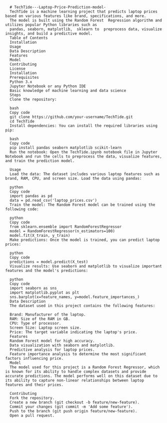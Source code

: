       # TechTide---Laptop-Price-Prediction-model-
      TechTide is a machine learning project that predicts laptop prices based on various features like brand, specifications, and more. 
      The model is built using the Random Forest  Regression algorithm and utilizes popular Python libraries such as 
      pandas, seaborn, matplotlib,  sklearn to  preprocess data, visualize insights, and build a predictive model.
      Table of Contents
      Installation
      Usage
      Data Description
      Features
      Model
      Contributing
      License
      Installation
      Prerequisites
      Python 3.x
      Jupyter Notebook or any Python IDE
      Basic knowledge of machine learning and data science
      Steps
      Clone the repository:
      
      bash
      Copy code
      git clone https://github.com/your-username/TechTide.git
      cd TechTide
      Install dependencies: You can install the required libraries using pip:
      
      bash
      Copy code
      pip install pandas seaborn matplotlib scikit-learn
      Run the notebook: Open the TechTide.ipynb notebook file in Jupyter Notebook and run the cells to preprocess the data, visualize features, and train the prediction model.
      
      Usage
      Load the data: The dataset includes various laptop features such as brand, RAM, CPU, and screen size. Load the data using pandas:
      
      python
      Copy code
      import pandas as pd
      data = pd.read_csv('laptop_prices.csv')
      Train the model: The Random Forest model can be trained using the following code:
      
      python
      Copy code
      from sklearn.ensemble import RandomForestRegressor
      model = RandomForestRegressor(n_estimators=100)
      model.fit(X_train, y_train)
      Make predictions: Once the model is trained, you can predict laptop prices:
      
      python
      Copy code
      predictions = model.predict(X_test)
      Visualize results: Use seaborn and matplotlib to visualize important features and the model's predictions:
      
      python
      Copy code
      import seaborn as sns
      import matplotlib.pyplot as plt
      sns.barplot(x=feature_names, y=model.feature_importances_)
      Data Description
      The dataset used in this project contains the following features:
      
      Brand: Manufacturer of the laptop.
      RAM: Size of the RAM in GB.
      CPU: Type of processor.
      Screen Size: Laptop screen size.
      Price: The target variable indicating the laptop's price.
      Features
      Random Forest model for high accuracy.
      Data visualization with seaborn and matplotlib.
      Predictive analysis for laptop prices.
      Feature importance analysis to determine the most significant factors influencing price.
      Model
      The model used for this project is a Random Forest Regressor, which is known for its ability to handle complex datasets and provide accurate predictions. The model performs well on this dataset due to its ability to capture non-linear relationships between laptop features and their prices.
      
      Contributing
      Fork the repository.
      Create a new branch (git checkout -b feature/new-feature).
      Commit your changes (git commit -m 'Add some feature').
      Push to the branch (git push origin feature/new-feature).
      Open a pull request.
